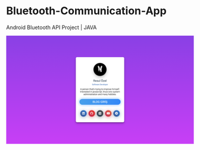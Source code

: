 # Bluetooth-Communication-App
Android Bluetooth API Project | JAVA  

![Screenshot](https://raw.githubusercontent.com/rslozl/Blog-Card/master/card.png)
